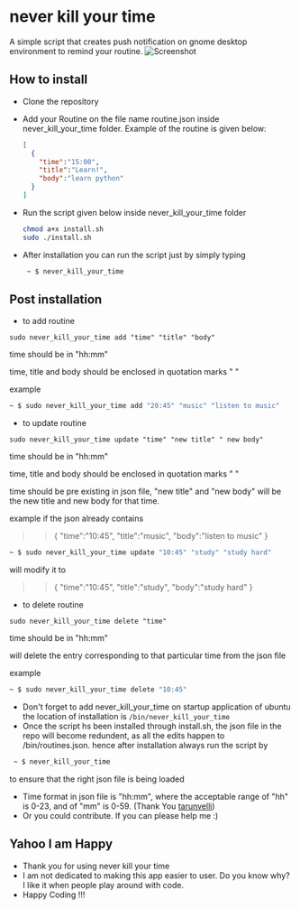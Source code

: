 # never kill your time

A simple script that creates push notification on gnome desktop environment to remind your routine.
![Screenshot](./screenshot.jpg)

## How to install
- Clone the repository
- Add your Routine on the file name routine.json inside never_kill_your_time folder. Example of the routine is given below:

  ```json
  [
    {
      "time":"15:00",
      "title":"Learn!",
      "body":"learn python"
    }
  ]
  ```

- Run the script given below inside never_kill_your_time folder

  ```bash
  chmod a+x install.sh
  sudo ./install.sh
  ```

- After installation you can run the script just by simply typing

  ```bash
   ~ $ never_kill_your_time  
  ```

## Post installation

-  to add routine

` sudo never_kill_your_time add "time" "title" "body" `

time should be in "hh:mm"

time, title and body should be enclosed in quotation marks " "

example
```bash
~ $ sudo never_kill_your_time add "20:45" "music" "listen to music"
```

- to update routine

` sudo never_kill_your_time update "time" "new title" " new body" `

time should be in "hh:mm"

time, title and body should be enclosed in quotation marks " "

time should be pre existing in json file, "new title" and "new body" will be the  new title and new body for that time.

example if the json already contains
>>{
>>"time":"10:45",
>>"title":"music",
>>"body":"listen to music"
>>}

```bash
~ $ sudo never_kill_your_time update "10:45" "study" "study hard"
```
will modify it to  
>>{
>>"time":"10:45",
>>"title":"study",
>>"body":"study hard"
>>}

- to delete routine

` sudo never_kill_your_time delete "time" `

time should be in "hh:mm"

will delete the entry corresponding to that particular time from the json file

example
```bash
~ $ sudo never_kill_your_time delete "10:45"
```

- Don't forget to add never_kill_your_time on startup application of ubuntu the location of installation is `/bin/never_kill_your_time`
- Once the script hs been installed through install.sh, the json file in the repo will become redundent, as all the edits happen to /bin/routines.json. hence after installation always run the script by
```bash
 ~ $ never_kill_your_time  
```
to ensure that the right json file is being loaded
- Time format in json file is "hh:mm", where the acceptable range of "hh" is 0-23, and of "mm" is 0-59. (Thank You [tarunvelli](https://github.com/tarunvelli))
- Or you could contribute. If you can please help me :)

## Yahoo I am Happy
- Thank you for using never kill your time
- I am not dedicated to making this app easier to user. Do you know why? I like it when people play around with code.
- Happy Coding !!!
